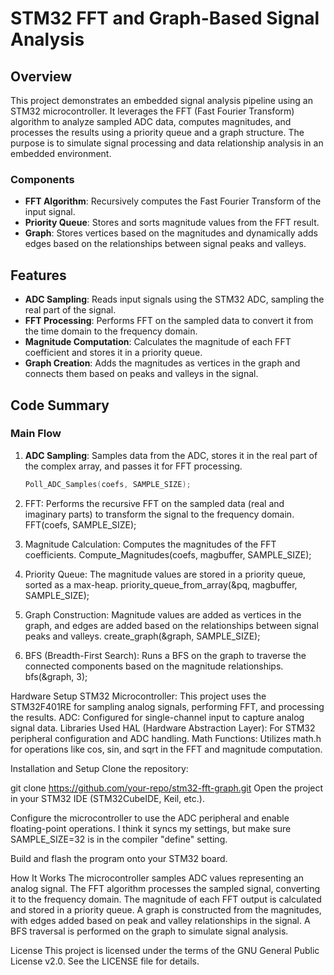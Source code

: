 # STM32 FFT and Graph-Based Signal Analysis

## Overview

This project demonstrates an embedded signal analysis pipeline using an STM32 microcontroller. It leverages the FFT (Fast Fourier Transform) algorithm to analyze sampled ADC data, computes magnitudes, and processes the results using a priority queue and a graph structure. The purpose is to simulate signal processing and data relationship analysis in an embedded environment.

### Components
- **FFT Algorithm**: Recursively computes the Fast Fourier Transform of the input signal.
- **Priority Queue**: Stores and sorts magnitude values from the FFT result.
- **Graph**: Stores vertices based on the magnitudes and dynamically adds edges based on the relationships between signal peaks and valleys.

## Features

- **ADC Sampling**: Reads input signals using the STM32 ADC, sampling the real part of the signal.
- **FFT Processing**: Performs FFT on the sampled data to convert it from the time domain to the frequency domain.
- **Magnitude Computation**: Calculates the magnitude of each FFT coefficient and stores it in a priority queue.
- **Graph Creation**: Adds the magnitudes as vertices in the graph and connects them based on peaks and valleys in the signal.

## Code Summary

### Main Flow

1. **ADC Sampling**: Samples data from the ADC, stores it in the real part of the complex array, and passes it for FFT processing.
   ```c
   Poll_ADC_Samples(coefs, SAMPLE_SIZE);

2. FFT: Performs the recursive FFT on the sampled data (real and imaginary parts) to transform the signal to the frequency domain.
FFT(coefs, SAMPLE_SIZE);

3. Magnitude Calculation: Computes the magnitudes of the FFT coefficients.
Compute_Magnitudes(coefs, magbuffer, SAMPLE_SIZE);

4. Priority Queue: The magnitude values are stored in a priority queue, sorted as a max-heap.
priority_queue_from_array(&pq, magbuffer, SAMPLE_SIZE);

5. Graph Construction: Magnitude values are added as vertices in the graph, and edges are added based on the relationships between signal peaks and valleys.
create_graph(&graph, SAMPLE_SIZE);

6. BFS (Breadth-First Search): Runs a BFS on the graph to traverse the connected components based on the magnitude relationships.
bfs(&graph, 3);

Hardware Setup
STM32 Microcontroller: This project uses the STM32F401RE for sampling analog signals, performing FFT, and processing the results.
ADC: Configured for single-channel input to capture analog signal data.
Libraries Used
HAL (Hardware Abstraction Layer): For STM32 peripheral configuration and ADC handling.
Math Functions: Utilizes math.h for operations like cos, sin, and sqrt in the FFT and magnitude computation.

Installation and Setup
Clone the repository:

git clone https://github.com/your-repo/stm32-fft-graph.git
Open the project in your STM32 IDE (STM32CubeIDE, Keil, etc.).

Configure the microcontroller to use the ADC peripheral and enable floating-point operations.
I think it syncs my settings, but make sure SAMPLE_SIZE=32 is in the compiler "define" setting.

Build and flash the program onto your STM32 board.

How It Works
The microcontroller samples ADC values representing an analog signal.
The FFT algorithm processes the sampled signal, converting it to the frequency domain.
The magnitude of each FFT output is calculated and stored in a priority queue.
A graph is constructed from the magnitudes, with edges added based on peak and valley relationships in the signal.
A BFS traversal is performed on the graph to simulate signal analysis.

License
This project is licensed under the terms of the GNU General Public License v2.0. See the LICENSE file for details.


